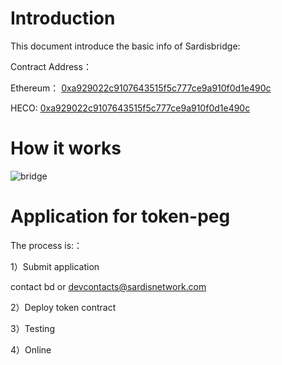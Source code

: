 # Introduction
This document introduce the basic info of Sardisbridge:

Contract Address：

Ethereum： [0xa929022c9107643515f5c777ce9a910f0d1e490c](https://etherscan.io/address/0xa929022c9107643515f5c777ce9a910f0d1e490c)

HECO: [0xa929022c9107643515f5c777ce9a910f0d1e490c](https://hecoinfo.com/address/0xa929022c9107643515f5c777ce9a910f0d1e490c)

# How it works

![bridge](../images/bridge.png)

# Application for token-peg

The process is:：

1）Submit application

contact bd or <devcontacts@sardisnetwork.com>

2）Deploy token contract

3）Testing

4）Online